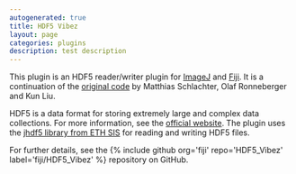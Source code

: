 ```yaml
---
autogenerated: true
title: HDF5 Vibez
layout: page
categories: plugins
description: test description
---
```


This plugin is an HDF5 reader/writer plugin for [ImageJ](/about) and [Fiji](/fiji). It is a continuation of the [original code](http://lmb.informatik.uni-freiburg.de/resources/opensource/imagej_plugins/hdf5.html) by Matthias Schlachter, Olaf Ronneberger and Kun Liu.

HDF5 is a data format for storing extremely large and complex data collections. For more information, see the [official website](http://hdf.ncsa.uiuc.edu/HDF5/). The plugin uses the [jhdf5 library from ETH SIS](https://wiki-bsse.ethz.ch/display/JHDF5) for reading and writing HDF5 files.

For further details, see the {% include github org='fiji' repo='HDF5\_Vibez' label='fiji/HDF5\_Vibez' %} repository on GitHub.
